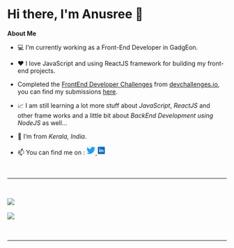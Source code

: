 # Hi there, I'm Anusree 👋

**About Me**

- 💻 I’m currently working as a Front-End Developer in GadgEon.
- ❤ I love JavaScript and using ReactJS framework for building my front-end projects.
- Completed the [FrontEnd Developer Challenges](https://devchallenges.io/paths/front-end-developer) from [devchallenges.io](https://devchallenges.io/), you can find my submissions [here](https://devchallenges.io/portfolio/anuva312).
- 📈 I am still learning a lot more stuff about *JavaScript*, *ReactJS* and other frame works and a little bit about *BackEnd Development using NodeJS* as well...
- 🏡 I’m from *Kerala, India*.
- 📫 You can find me on :
  <span>
  <a href="https://twitter.com/this_is_anuVA">
  <img src="https://github.com/anuva312/anuva312/blob/main/images/Twitter.png" alt="Twitter Logo" width="20">
  </a>
  </span>
  <span>
  <a href="https://www.linkedin.com/in/anusree-v-a-408554191/">
  <img src="https://github.com/anuva312/anuva312/blob/main/images/linkedIn.png" alt="LinkedIn Logo" width="20">
  </a>
  </span>

  </br>

<hr>

<br/>

![](https://github-readme-stats.vercel.app/api?username=anuva312&show_icons=true&theme=buefy)

![](https://github-readme-stats.vercel.app/api/top-langs/?username=anuva312&exclude_repo=FactOrFake,Hi-Or-Bye)

</br>
<hr>
